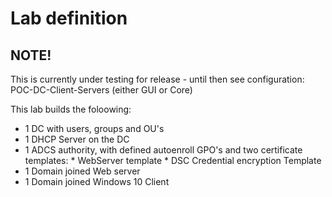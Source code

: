 # Lab definition

## NOTE!
This is currently under testing for release - until then see configuration:
POC-DC-Client-Servers  (either GUI or Core)

This lab builds the foloowing:

* 1 DC with users, groups and OU's
* 1 DHCP Server on the DC
* 1 ADCS authority, with defined autoenroll GPO's and two certificate templates:
        * WebServer template
        * DSC Credential encryption Template
* 1 Domain joined Web server
* 1 Domain joined Windows 10 Client